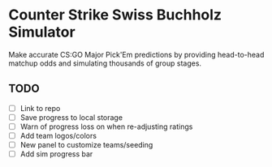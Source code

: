 # Counter Strike Swiss Buchholz Simulator

Make accurate CS:GO Major Pick'Em predictions by providing head-to-head matchup odds and simulating thousands of group stages.

## TODO

- [ ] Link to repo
- [ ] Save progress to local storage
- [ ] Warn of progress loss on when re-adjusting ratings
- [ ] Add team logos/colors
- [ ] New panel to customize teams/seeding
- [ ] Add sim progress bar
